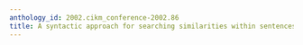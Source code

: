 ```yaml
---
anthology_id: 2002.cikm_conference-2002.86
title: A syntactic approach for searching similarities within sentences
---
```

